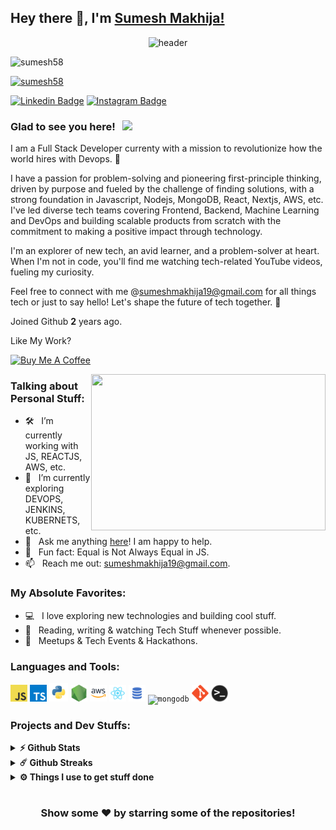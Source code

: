## Hey there 👋, I'm [Sumesh Makhija!](https://github.com/Sumesh58/)
<div align="center">
  <img src="https://www.digitalsolutionservices.com/img/services/web%20development.gif" alt="header"/>
</div>







<p align="left"> <img src="https://komarev.com/ghpvc/?username=sumesh58&label=Profile%20views&color=0e75b6&style=flat" alt="sumesh58" /> </p>

<p align="left"> <a href="https://github.com/ryo-ma/github-profile-trophy"><img src="https://github-profile-trophy.vercel.app/?username=sumesh58" alt="sumesh58" /></a> </p>

[![Linkedin Badge](https://img.shields.io/badge/-LinkedIn-0e76a8?style=flat-square&logo=Linkedin&logoColor=white)](https://linkedin.com/in/sumesh-makhija-b86545259)
[![Instagram Badge](https://img.shields.io/badge/-Instagram-e4405f?style=flat-square&logo=Instagram&logoColor=white)](https://www.instagram.com/sumesh_makhija?igsh=YW1rdmoxeHI0N2Jn)

### Glad to see you here! &nbsp; ![](https://visitor-badge.glitch.me/badge?page_id=iampavangandhi.iampavangandhi&style=flat-square&color=0088cc)

I am a Full Stack Developer currenty with a mission to revolutionize how the world hires with Devops. 🚀

I have a passion for problem-solving and pioneering first-principle thinking, driven by purpose and fueled by the challenge of finding solutions, with a strong foundation in Javascript, Nodejs, MongoDB, React, Nextjs, AWS, etc. I've led diverse tech teams covering Frontend, Backend, Machine Learning and DevOps and building scalable products from scratch with the commitment to making a positive impact through technology.

I'm an explorer of new tech, an avid learner, and a problem-solver at heart. When I'm not in code, you'll find me watching tech-related YouTube videos, fueling my curiosity.

Feel free to connect with me @sumeshmakhija19@gmail.com for all things tech or just to say hello! Let's shape the future of tech together. 🌟

Joined Github **2** years ago.


Like My Work?

<a href="#" target="_blank"><img src="https://cdn.buymeacoffee.com/buttons/v2/default-yellow.png" alt="Buy Me A Coffee" height="60px" width="217px" ></a>

<img align="right" height="250" width="375" alt="" src="#" />

### Talking about Personal Stuff:

- 🛠 &nbsp; I’m currently working with JS, REACTJS, AWS, etc.
- 🚀 &nbsp; I’m currently exploring DEVOPS, JENKINS, KUBERNETS, etc.
- 💬 &nbsp; Ask me anything [here](https://github.com/Sumesh58)! I am happy to help.
- 👾 &nbsp; Fun fact: Equal is Not Always Equal in JS.
- 📫 &nbsp; Reach me out: sumeshmakhija19@gmail.com.

### My Absolute Favorites:

- 💻 &nbsp; I love exploring new technologies and building cool stuff.
- 📰 &nbsp; Reading, writing & watching Tech Stuff whenever possible.
- 🍕 &nbsp; Meetups & Tech Events & Hackathons.

### Languages and Tools:

<code><img height="27" src="https://raw.githubusercontent.com/github/explore/80688e429a7d4ef2fca1e82350fe8e3517d3494d/topics/javascript/javascript.png" alt="javascript"></code>
<code><img height="27" src="https://raw.githubusercontent.com/github/explore/80688e429a7d4ef2fca1e82350fe8e3517d3494d/topics/typescript/typescript.png" alt="typescript"></code>
<code><img height="30" src="https://raw.githubusercontent.com/github/explore/80688e429a7d4ef2fca1e82350fe8e3517d3494d/topics/python/python.png" alt="python"></code>
<code><img height="27" src="https://raw.githubusercontent.com/github/explore/80688e429a7d4ef2fca1e82350fe8e3517d3494d/topics/nodejs/nodejs.png" alt="nodejs"></code>
<code><img height="27" src="https://raw.githubusercontent.com/github/explore/80688e429a7d4ef2fca1e82350fe8e3517d3494d/topics/aws/aws.png" alt="aws"></code>
<code><img height="27" src="https://raw.githubusercontent.com/github/explore/80688e429a7d4ef2fca1e82350fe8e3517d3494d/topics/react/react.png" alt="react"></code>
<code><img height="27" src="https://raw.githubusercontent.com/github/explore/80688e429a7d4ef2fca1e82350fe8e3517d3494d/topics/sql/sql.png" alt="sql"></code>
<code><img height="27" src="https://encrypted-tbn0.gstatic.com/images?q=tbn%3AANd9GcSTTzPAw-55ssm1Im594xYZ9eRQu2JylrkYLg&usqp=CAU" alt="mongodb"></code>
<code><img height="27" src="https://raw.githubusercontent.com/devicons/devicon/master/icons/git/git-original.svg" alt="git"></code>
<code><img height="27" src="https://raw.githubusercontent.com/github/explore/80688e429a7d4ef2fca1e82350fe8e3517d3494d/topics/terminal/terminal.png" alt="terminal"></code>

### Projects and Dev Stuffs:

<details>
  <summary><b>⚡ Github Stats</b></summary>

  <br />
  <img align="left" src="https://github-readme-stats.vercel.app/api/top-langs?username=sumesh58&show_icons=true&locale=en&layout=compact" alt="sumesh58" />
  <img align="center" src="https://github-readme-streak-stats.herokuapp.com/?user=sumesh58&" alt="sumesh58" />
  



</details>

<details>
  <summary><b>☄️ Github Streaks</b></summary>

  <br />
  <img align="center" src="https://github-readme-stats.vercel.app/api?username=sumesh58&show_icons=true&locale=en" alt="sumesh58" />
</details>

<details>
  <br />
  <summary><b>⚙️ Things I use to get stuff done</b></summary>
  	<ul>
  	    <li><b>OS:</b> MacOS 13 Ventura</li>
	    <li><b>Laptop: </b> Macbook Air M1</li>
  	    <li><b>Browser: </b> Chrome & Safari</li>
	    <li><b>Terminal: </b> ZSH: Oh My Zsh (PowerLevel10k)</li>
	    <li><b>Code Editor:</b> VSCode - The best editor out there</li>
            <li><b>To Stay Updated:</b> Twitter, Product Hunt and Hacker News</li>
	</ul>
</details>

#

<div align="center">

### Show some ❤️ by starring some of the repositories!

</div>

